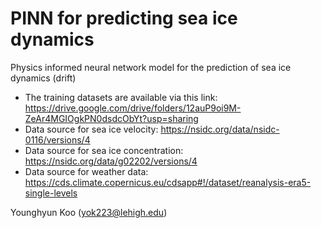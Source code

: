 # PINN for predicting sea ice dynamics
Physics informed neural network model for the prediction of sea ice dynamics (drift)

- The training datasets are available via this link: https://drive.google.com/drive/folders/12auP9oi9M-ZeAr4MGIOgkPN0dsdcObYt?usp=sharing
- Data source for sea ice velocity: https://nsidc.org/data/nsidc-0116/versions/4
- Data source for sea ice concentration: https://nsidc.org/data/g02202/versions/4
- Data source for weather data: https://cds.climate.copernicus.eu/cdsapp#!/dataset/reanalysis-era5-single-levels

Younghyun Koo (yok223@lehigh.edu)
